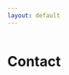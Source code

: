 ```yaml
---
layout: default
---
```


<div class="row">
	<div class="large-12 columns">
		<h1>Contact</h1>
	</div>
</div>